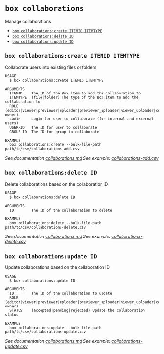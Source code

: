 `box collaborations`
====================

Manage collaborations

* [`box collaborations:create ITEMID ITEMTYPE`](#box-collaborationscreate-itemid-itemtype)
* [`box collaborations:delete ID`](#box-collaborationsdelete-id)
* [`box collaborations:update ID`](#box-collaborationsupdate-id)

## `box collaborations:create ITEMID ITEMTYPE`

Collaborate users into existing files or folders

```
USAGE
  $ box collaborations:create ITEMID ITEMTYPE

ARGUMENTS
  ITEMID    The ID of the Box item to add the collaboration to
  ITEMTYPE  (file|folder) The type of the Box item to add the collaboration to
  ROLE      (editor|viewer|previewer|uploader|previewer_uploader|viewer_uploader|co-owner)
  LOGIN     Login for user to collaborate (for internal and external users)
  USER-ID   The ID for user to collaborate
  GROUP-ID  The ID for group to collaborate

EXAMPLE
  box collaborations:create --bulk-file-path path/to/csv/collaborations-add.csv
```

_See documentation [collaborations.md](https://github.com/box/boxcli/blob/main/docs/collaborations.md#box-collaborationscreate-itemid-itemtype)_
_See example: [collaborations-add.csv](collaborations-add.csv)_

## `box collaborations:delete ID`

Delete collaborations based on the collaboration ID

```
USAGE
  $ box collaborations:delete ID

ARGUMENTS
  ID        The ID of the collaboration to delete

EXAMPLE
  box collaborations:delete --bulk-file-path path/to/csv/collaborations-delete.csv
```

_See documentation [collaborations.md](https://github.com/box/boxcli/blob/main/docs/collaborations.md#box-collaborationsdelete-id)_
_See example: [collaborations-delete.csv](collaborations-delete.csv)_

## `box collaborations:update ID`

Update collaborations based on the collaboration ID

```
USAGE
  $ box collaborations:update ID

ARGUMENTS
  ID        The ID of the collaboration to update
  ROLE      (editor|viewer|previewer|uploader|previewer_uploader|viewer_uploader|co-owner)
  STATUS    (accepted|pending|rejected) Update the collaboration status

EXAMPLE
  box collaborations:update --bulk-file-path path/to/csv/collaborations-update.csv
```

_See documentation [collaborations.md](https://github.com/box/boxcli/blob/main/docs/collaborations.md#box-collaborationsupdate-id)_
_See example: [collaborations-update.csv](collaborations-update.csv)_
